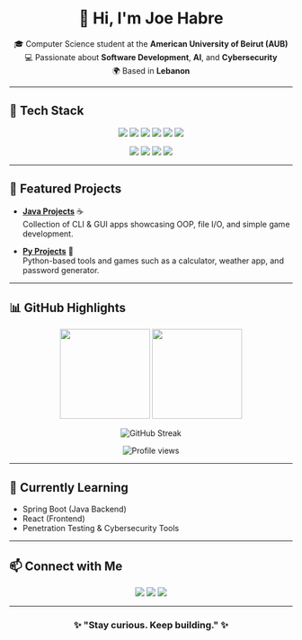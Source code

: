 <h1 align="center">👋 Hi, I'm Joe Habre</h1>

<p align="center">
  🎓 Computer Science student at the <b>American University of Beirut (AUB)</b><br>
  💻 Passionate about <b>Software Development</b>, <b>AI</b>, and <b>Cybersecurity</b><br>
  🌍 Based in <b>Lebanon</b>
</p>

---

## 🚀 Tech Stack  

<p align="center">
  <!-- Languages -->
  <img src="https://img.shields.io/badge/Java-orange?style=for-the-badge&logo=java&logoColor=white"/>
  <img src="https://img.shields.io/badge/Python-blue?style=for-the-badge&logo=python&logoColor=white"/>
  <img src="https://img.shields.io/badge/C++-00599C?style=for-the-badge&logo=cplusplus&logoColor=white"/>
  <img src="https://img.shields.io/badge/JavaScript-F7DF1E?style=for-the-badge&logo=javascript&logoColor=black"/>
  <img src="https://img.shields.io/badge/HTML5-E34F26?style=for-the-badge&logo=html5&logoColor=white"/>
  <img src="https://img.shields.io/badge/CSS3-1572B6?style=for-the-badge&logo=css3&logoColor=white"/>
</p>

<p align="center">
  <!-- Tools & IDEs -->
  <img src="https://img.shields.io/badge/Git-F05032?style=for-the-badge&logo=git&logoColor=white"/>
  <img src="https://img.shields.io/badge/GitHub-181717?style=for-the-badge&logo=github&logoColor=white"/>
  <img src="https://img.shields.io/badge/VSCode-007ACC?style=for-the-badge&logo=visual-studio-code&logoColor=white"/>
  <img src="https://img.shields.io/badge/IntelliJ_IDEA-000000?style=for-the-badge&logo=intellijidea&logoColor=white"/>
</p>

---

## 📂 Featured Projects  

- [**Java Projects**](https://github.com/Joeehabre/Java-Projects) ☕  
  Collection of CLI & GUI apps showcasing OOP, file I/O, and simple game development.  

- [**Py Projects**](https://github.com/Joeehabre/Py-Projects) 🐍  
  Python-based tools and games such as a calculator, weather app, and password generator.  

---

## 📊 GitHub Highlights  

<p align="center">
  <img height="160" src="https://github-readme-stats.vercel.app/api?username=Joeehabre&show_icons=true&theme=radical"/>
  <img height="160" src="https://github-readme-stats.vercel.app/api/top-langs/?username=Joeehabre&layout=compact&theme=radical"/>
</p>

<p align="center">
  <img src="https://streak-stats.demolab.com?user=Joeehabre&theme=radical&border_radius=10" alt="GitHub Streak"/>
</p>

<p align="center">
  <img src="https://komarev.com/ghpvc/?username=Joeehabre&style=for-the-badge&color=blue" alt="Profile views"/>
</p>

---

## 🌱 Currently Learning  

- Spring Boot (Java Backend)  
- React (Frontend)  
- Penetration Testing & Cybersecurity Tools  

---

## 📫 Connect with Me  

<p align="center">
  <a href="https://www.linkedin.com/in/joe-habre-228557330/"><img src="https://img.shields.io/badge/LinkedIn-0077B5?style=for-the-badge&logo=linkedin&logoColor=white"/></a>
  <a href="mailto:joehabre48@gmail.com"><img src="https://img.shields.io/badge/Email-D14836?style=for-the-badge&logo=gmail&logoColor=white"/></a>
  <a href="https://www.instagram.com/joeehabre"><img src="https://img.shields.io/badge/Instagram-E4405F?style=for-the-badge&logo=instagram&logoColor=white"/></a>
</p>

---

<h3 align="center">✨ "Stay curious. Keep building." ✨</h3>
